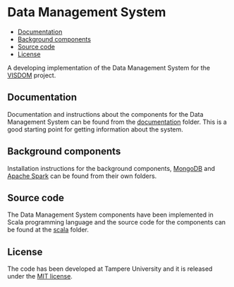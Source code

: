 # Data Management System

<!-- no toc -->
- [Documentation](#documentation)
- [Background components](#background-components)
- [Source code](#source-code)
- [License](#license)

A developing implementation of the Data Management System for the [VISDOM](https://iteavisdom.org/) project.

## Documentation

Documentation and instructions about the components for the Data Management System can be found from the [documentation](documentation) folder. This is a good starting point for getting information about the system.

## Background components

Installation instructions for the background components, [MongoDB](mongodb) and [Apache Spark](spark) can be found from their own folders.

## Source code

The Data Management System components have been implemented in Scala programming language and the source code for the components can be found at the [scala](scala) folder.

## License

The code has been developed at Tampere University and it is released under the [MIT license](LICENSE).
